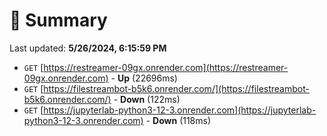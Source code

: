 # 📖 Summary
Last updated: **5/26/2024, 6:15:59 PM**

- `GET` [https://restreamer-09gx.onrender.com](https://restreamer-09gx.onrender.com) - **Up** (22696ms)
- `GET` [https://filestreambot-b5k6.onrender.com/](https://filestreambot-b5k6.onrender.com/) - **Down** (122ms)
- `GET` [https://jupyterlab-python3-12-3.onrender.com](https://jupyterlab-python3-12-3.onrender.com) - **Down** (118ms)
